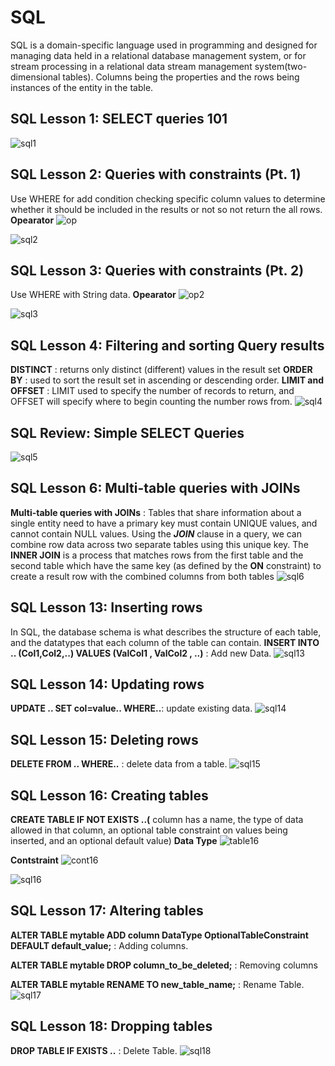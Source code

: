 
# SQL 
SQL is a domain-specific language used in programming and designed for managing data held in a relational database management system, or for stream processing in a relational data stream management system(two-dimensional tables). 
Columns being the properties and the rows being instances of the entity in the table. 

## SQL Lesson 1: SELECT queries 101
![sql1](./SQL_Images/SQL1.PNG)

## SQL Lesson 2: Queries with constraints (Pt. 1)
Use WHERE for add condition checking specific column values to determine whether it should be included in the results or not so not return the all rows.
**Opearator**
![op](./SQL_Images/table2.PNG)

![sql2](./SQL_Images/S.PNG)

## SQL Lesson 3: Queries with constraints (Pt. 2)
Use WHERE with String data.
**Opearator**
![op2](./SQL_Images/table3.PNG)

![sql3](./SQL_Images/sql3.PNG)

## SQL Lesson 4: Filtering and sorting Query results
**DISTINCT** : returns only distinct (different) values in the result set
**ORDER BY** : used to sort the result set in ascending or descending order.
**LIMIT and OFFSET** : LIMIT used to specify the number of records to return, and OFFSET will specify where to begin counting the number rows from.
![sql4](./SQL_Images/sql4.PNG)

## SQL Review: Simple SELECT Queries
![sql5](./SQL_Images/sql5.PNG)

## SQL Lesson 6: Multi-table queries with JOINs
**Multi-table queries with JOINs** : Tables that share information about a single entity need to have a primary key must contain UNIQUE values, and cannot contain NULL values.
Using the ***JOIN*** clause in a query, we can combine row data across two separate tables using this unique key.
The **INNER JOIN** is a process that matches rows from the first table and the second table which have the same key (as defined by the **ON** constraint) to create a result row with the combined columns from both tables
![sql6](./SQL_Images/sql6.PNG)

## SQL Lesson 13: Inserting rows
 In SQL, the database schema is what describes the structure of each table, and the datatypes that each column of the table can contain.
 **INSERT INTO .. (Col1,Col2,..) VALUES (ValCol1 , ValCol2 , ..)** : Add new Data.
![sql13](./SQL_Images/sql13.PNG)

## SQL Lesson 14: Updating rows
 **UPDATE .. SET col=value.. WHERE..**: update existing data. 
 ![sql14](./SQL_Images/sql14.PNG)

## SQL Lesson 15: Deleting rows
 **DELETE FROM .. WHERE..** : delete data from a table.
 ![sql15](./SQL_Images/sql15.PNG)

## SQL Lesson 16: Creating tables
**CREATE TABLE IF NOT EXISTS ..(** column has a name, the type of data allowed in that column, an optional table constraint on values being inserted, and an optional default value)
**Data Type**
![table16](./SQL_Images/table16.PNG)

**Contstraint**
![cont16](./SQL_Images/Contstraint.PNG)

![sql16](./SQL_Images/sql16.PNG)

## SQL Lesson 17: Altering tables
**ALTER TABLE mytable
ADD column DataType OptionalTableConstraint 
    DEFAULT default_value;** : Adding columns.
    
**ALTER TABLE mytable
DROP column_to_be_deleted;** : Removing columns

**ALTER TABLE mytable
RENAME TO new_table_name;** : Rename Table.
![sql17](./SQL_Images/sql17.PNG)

## SQL Lesson 18: Dropping tables
**DROP TABLE IF EXISTS ..** : Delete Table. 
![sql18](./SQL_Images/sql18.PNG)

